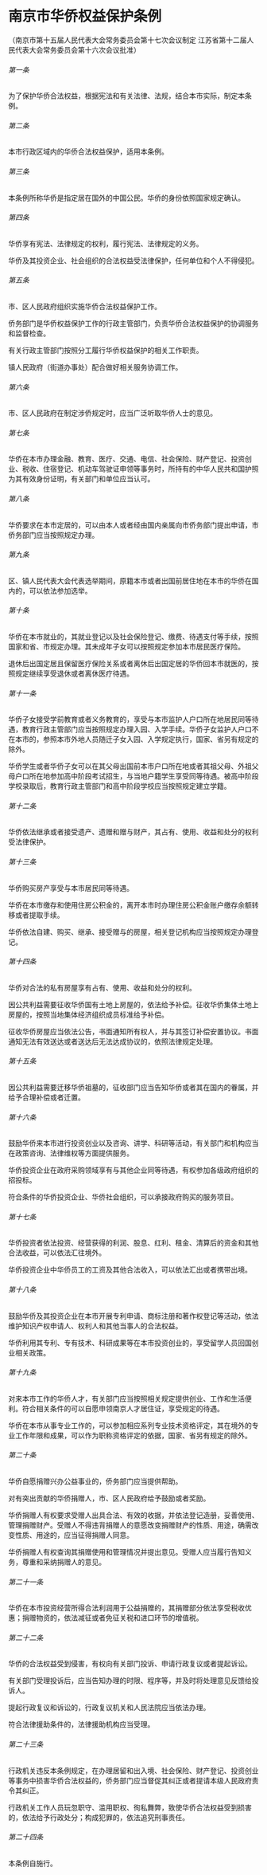 # 南京市华侨权益保护条例

<!-- INFO END -->

（南京市第十五届人民代表大会常务委员会第十七次会议制定 江苏省第十二届人民代表大会常务委员会第十六次会议批准）

###### 第一条

为了保护华侨合法权益，根据宪法和有关法律、法规，结合本市实际，制定本条例。

###### 第二条

本市行政区域内的华侨合法权益保护，适用本条例。

###### 第三条

本条例所称华侨是指定居在国外的中国公民。华侨的身份依照国家规定确认。

###### 第四条

华侨享有宪法、法律规定的权利，履行宪法、法律规定的义务。

华侨及其投资企业、社会组织的合法权益受法律保护，任何单位和个人不得侵犯。

###### 第五条

市、区人民政府组织实施华侨合法权益保护工作。

侨务部门是华侨权益保护工作的行政主管部门，负责华侨合法权益保护的协调服务和监督检查。

有关行政主管部门按照分工履行华侨权益保护的相关工作职责。

镇人民政府（街道办事处）配合做好相关服务协调工作。

###### 第六条

市、区人民政府在制定涉侨规定时，应当广泛听取华侨人士的意见。

###### 第七条

华侨在本市办理金融、教育、医疗、交通、电信、社会保险、财产登记、投资创业、税收、住宿登记、机动车驾驶证申领等事务时，所持有的中华人民共和国护照为其有效身份证明，有关部门和单位应当认可。

###### 第八条

华侨要求在本市定居的，可以由本人或者经由国内亲属向市侨务部门提出申请，市侨务部门应当按照规定办理。

###### 第九条

区、镇人民代表大会代表选举期间，原籍本市或者出国前居住地在本市的华侨在国内的，可以依法参加选举。

###### 第十条

华侨在本市就业的，其就业登记以及社会保险登记、缴费、待遇支付等手续，按照国家和省、市规定办理。其未成年子女可以按照规定参加本市居民医疗保险。

退休后出国定居且保留医疗保险关系或者离休后出国定居的华侨回本市就医的，按照规定继续享受退休或者离休医疗待遇。

###### 第十一条

华侨子女接受学前教育或者义务教育的，享受与本市监护人户口所在地居民同等待遇，教育行政主管部门应当按照规定办理入园、入学手续。华侨子女监护人户口不在本市的，参照本市外地人员随迁子女入园、入学规定执行，国家、省另有规定的除外。

华侨学生或者华侨子女可以在其父母出国前本市户口所在地或者其祖父母、外祖父母户口所在地参加高中阶段考试招生，与当地户籍学生享受同等待遇。被高中阶段学校录取后，教育行政主管部门和高中阶段学校应当按照规定建立学籍。

###### 第十二条

华侨依法继承或者接受遗产、遗赠和赠与财产，其占有、使用、收益和处分的权利受法律保护。

###### 第十三条

华侨购买房产享受与本市居民同等待遇。

华侨在本市缴存和使用住房公积金的，离开本市时办理住房公积金账户缴存余额转移或者提取手续。

华侨依法自建、购买、继承、接受赠与的房屋，相关登记机构应当按照规定办理登记。

###### 第十四条

华侨对合法的私有房屋享有占有、使用、收益和处分的权利。

因公共利益需要征收华侨国有土地上房屋的，依法给予补偿。征收华侨集体土地上房屋的，按照当地集体经济组织成员标准给予补偿。

征收华侨房屋应当依法公告，书面通知所有权人，并与其签订补偿安置协议。书面通知无法有效送达或者送达后无法达成协议的，依照法律规定处理。

###### 第十五条

因公共利益需要迁移华侨祖墓的，征收部门应当告知华侨或者其在国内的眷属，并给予合理补偿或者迁置。

###### 第十六条

鼓励华侨来本市进行投资创业以及咨询、讲学、科研等活动，有关部门和机构应当在政策咨询、法律维权等方面提供服务。

华侨投资企业在政府采购领域享有与其他企业同等待遇，有权参加各级政府组织的招投标。

符合条件的华侨投资企业、华侨社会组织，可以承接政府购买的服务项目。

###### 第十七条

华侨投资者依法投资、经营获得的利润、股息、红利、租金、清算后的资金和其他合法收益，可以依法汇往境外。

华侨投资企业中华侨员工的工资及其他合法收入，可以依法汇出或者携带出境。

###### 第十八条

鼓励华侨及其投资企业在本市开展专利申请、商标注册和著作权登记等活动，依法维护知识产权申请人、权利人和其他当事人的合法权益。

华侨利用其专利、专有技术、科研成果等在本市投资创业的，享受留学人员回国创业相关政策。

###### 第十九条

对来本市工作的华侨人才，有关部门应当按照相关规定提供创业、工作和生活便利。符合相关条件的可以自愿申领南京人才居住证，享受规定的待遇。

华侨在本市从事专业工作的，可以参加相应系列专业技术资格评定，其在境外的专业工作年限和成果，可以作为职称资格评定的依据，国家、省另有规定的除外。

###### 第二十条

华侨自愿捐赠兴办公益事业的，侨务部门应当提供帮助。

对有突出贡献的华侨捐赠人，市、区人民政府给予鼓励或者奖励。

华侨捐赠人有权要求受赠人出具合法、有效的收据，并依法登记造册，妥善使用、管理捐赠财产。受赠人不得违背捐赠人的意愿改变捐赠财产的性质、用途，确需改变性质、用途的，应当征得捐赠人同意。

华侨捐赠人有权查询其捐赠使用和管理情况并提出意见。受赠人应当履行告知义务，尊重和采纳捐赠人的意见。

###### 第二十一条

华侨在本市投资经营所得合法利润用于公益捐赠的，其捐赠部分依法享受税收优惠；捐赠物资的，依法减征或者免征关税和进口环节的增值税。

###### 第二十二条

华侨的合法权益受到侵害，有权向有关部门投诉、申请行政复议或者提起诉讼。

有关部门受理投诉后，应当告知办理的时限、程序等，并及时将处理意见反馈给投诉人。

提起行政复议和诉讼的，行政复议机关和人民法院应当依法办理。

符合法律援助条件的，法律援助机构应当受理。

###### 第二十三条

行政机关违反本条例规定，在办理居留和出入境、社会保险、财产登记、投资创业等事务中损害华侨合法权益的，侨务部门应当督促其纠正或者提请本级人民政府责令其纠正。

行政机关工作人员玩忽职守、滥用职权、徇私舞弊，致使华侨合法权益受到损害的，依法给予行政处分；构成犯罪的，依法追究刑事责任。

###### 第二十四条

本条例自施行。
